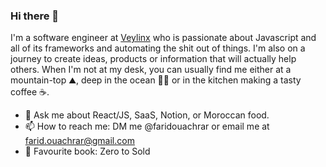 ### Hi there 👋

I'm a software engineer at [Veylinx](https://veylinx.com) who is passionate about Javascript and all of its frameworks and automating the shit out of things. I'm also on a journey to create ideas, products or information that will actually help others. When I'm not at my desk, you can usually find me either at a mountain-top ⛰️, deep in the ocean 🏊‍♂️ or in the kitchen making a tasty coffee ☕.

- 💬 Ask me about React/JS, SaaS, Notion, or Moroccan food.
- 📫 How to reach me: DM me @faridouachrar or email me at farid.ouachrar@gmail.com
- 📖 Favourite book: Zero to Sold
